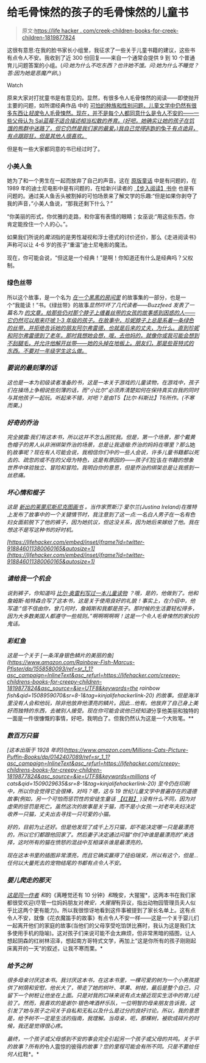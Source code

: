 # 给毛骨悚然的孩子的毛骨悚然的儿童书

> 原文:[https://life hacker . com/creek-children-books-for-creek-children-1819877824](https://lifehacker.com/creepy-childrens-books-for-creepy-children-1819877824)

这很有意思:在我的脸书家长小组里，我征求了一些关于儿童书籍的建议，这些书有点令人不安。我收到了近 300 份回复——来自一个通常会提供 9 到 10 个普通育儿问题答案的小组。(*问:她为什么不吃东西？也许她不饿。问:她为什么不睡觉？答:因为她是恶魔产卵*。)

Watch

原来大家对打扰童书是有意见的。显然，有很多令人毛骨悚然的阅读——即使抛开主要的问题，如所谓经典作品 中的 [可怕的种族和性别问题，儿童文学中仍然有很多东西让*轻度*令人毛骨悚然。现在，并不是每个人都同意什么是令人不安的——一些父母认为 Sal*蓝莓不适合描述相当松散的养育。(好吧，她确实让她的孩子在饥饿的熊群中迷路了，但它仍然是我们家的最爱。)我自己觉得*逃跑的兔子*有点诡异，有点跟踪狂，但是其他人很喜欢。*](https://www.vox.com/2015/7/10/8901109/childrens-books-racist-sexist)

但是有一些大家都同意的书已经过时了。

### **小美人鱼**

她为了和一个男生在一起而放弃了自己的声音。这在 [原版童话](http://hca.gilead.org.il/li_merma.html) 中是有问题的，在 1989 年的迪士尼电影中是有问题的，在给新兴读者的 [【步入阅读】书中](https://www.amazon.com/Little-Mermaid-Step-into-Reading/dp/0679822410?asc_campaign=InlineText&asc_refurl=https://lifehacker.com/creepy-childrens-books-for-creepy-children-1819877824&asc_source=&tag=kinjalifehackerlink-20) 也是有问题的。通过美人鱼舌头被割掉的可怕场景来了解文学的乐趣:“但是如果你剥夺了我的声音，”小美人鱼说，“那我还剩下什么？”

“你美丽的形式，你优雅的走路，和你富有表情的眼睛；女巫说:“用这些东西，你肯定能拴住一个人的心。”。

如果我们所说的*魔法*指的是男性凝视和浮士德式的讨价还价，那么《走进阅读书》声称可以让 4-6 岁的孩子“重温”迪士尼电影的魔法。

现在，你可能会说，“但这是一个经典！”是啊！你知道还有什么是经典吗？父权制。

### 绿色丝带

所以这个故事，是一个名为 [*在一个黑黑的房间里*](https://www.amazon.com/Dark-Other-Scary-Stories-Reading/dp/0064440907?asc_campaign=InlineText&asc_refurl=https://lifehacker.com/creepy-childrens-books-for-creepy-children-1819877824&asc_source=&tag=kinjalifehackerlink-20) 的故事集的一部分，也是一个“我能读！”书。《绿丝带》的故事*显然吓坏了几代读者——Buzzfeed 发表了一篇名为 [的文章，给那些仍对那个脖子上缠着丝带的女孩的故事感到困惑的人——它仍然可以用来吓唬 1-3 年级的孩子。在故事中，珍妮脖子上总是系着一条绿色的丝带，并拒绝告诉她的朋友阿尔弗雷德，也就是后来的丈夫，为什么。直到珍妮和阿尔弗雷德到了老年，那时我想她会想，哦，去他妈的，就像你或我可能会想到不刮腿毛，并允许他解开丝带——她的头掉在地板上。朋友们，那是些哥特式的东西。不要对一年级学生这么做。](https://www.buzzfeed.com/lyapalater/for-everyone-thats-still-fucked-up-over-that-stor?utm_term=.fmn65D5bv#.faPE101Gb)*

### ***要说的最刻薄的话***

*这也是一本为初级读者准备的书，这是一本关于游戏的儿童读物，在游戏中，孩子们在操场上争相说些刻薄的话，而“小比尔”必须弄清楚如何在保持真实自我的同时与其他孩子一起玩。听起来不错，对吧？是由T5【比尔·科斯比】T6所作。(不寒而栗。)* 

### *好奇的乔治*

*完全披露:我们有这本书，所以这并不怎么困扰我。但是，第一个场景，那个戴黄色帽子的男人从非洲绑架乔治的场景，总是让我退缩:乔治的妈妈在哪里？那么*她的*故事呢？现在有人可能会说，我相信你们中的一些人会说，许多儿童书籍都以死去的、疏忽的或不在的父母为特色，这是有原因的——孩子们*应该*在书籍的想象世界中体验独立、冒险和冒险。我明白你的意思，但是乔治的绑架总是让我感到一丝悲痛。*

### *坏心情和棍子*

*这是 [新出的莱蒙尼斯尼克图画书](https://www.amazon.com/Bad-Mood-Stick-Lemony-Snicket/dp/0316392782?asc_campaign=InlineText&asc_refurl=https://lifehacker.com/creepy-childrens-books-for-creepy-children-1819877824&asc_source=&tag=kinjalifehackerlink-20) 。当作家贾斯汀·爱尔兰(Justina Ireland)在推特上发布了故事中的一个关键情节时，我注意到了这一点:一名白人男子在一名有色妇女面前脱下了他的裤子，*因为她抗议*，但这没关系，因为她后来嫁给了他。我在想这不是写这种书的好时机。*

 *[https://lifehacker.com/embed/inset/iframe?id=twitter-918846011380060165&autosize=1](https://lifehacker.com/embed/inset/iframe?id=twitter-918846011380060165&autosize=1)* 

### *请给我一个机会*

*说到裤子，你知道吗 [比尔·奥雷利写过一本儿童读物](https://www.amazon.com/Give-Please-Chance-Bill-OReilly/dp/031627688X?asc_campaign=InlineText&asc_refurl=https://lifehacker.com/creepy-childrens-books-for-creepy-children-1819877824&asc_source=&tag=kinjalifehackerlink-20) ？哦，是的，他做到了。他和詹姆斯·帕特森合写了这本书，这是关于使用良好的礼貌！事实上，在介绍中，他写道:“信不信由你，曾几何时，詹姆斯和我都是孩子。那时候的生活要轻松得多，因为大多数美国人都遵守一些规则。”啊啊啊啊啊！这是一个令人毛骨悚然的家伙的鬼话。*

### *彩虹鱼*

*这是一个关于 [一条浑身银色鳞片的美丽的鱼](https://www.amazon.com/Rainbow-Fish-Marcus-Pfister/dp/1558580093/ref=sr_1_1?asc_campaign=InlineText&asc_refurl=https://lifehacker.com/creepy-childrens-books-for-creepy-children-1819877824&asc_source=&ie=UTF8&keywords=the rainbow fish&qid=1508959070&sr=8-1&tag=kinjalifehackerlink-20) 的故事。但是海洋里没有人会和他玩，除非他放弃他漂亮的鳞片。因此...他有。他放弃了自己身上美好而独特的东西，去被别人接受。现在你可能会说他已经知道*分享他美丽和独特的一面是一件很慷慨的事情，好吧，我明白了。但我仍然认为这是一个大败笔。** 

### *数百万只猫*

*[这本出版于 1928 年的](https://www.amazon.com/Millions-Cats-Picture-Puffin-Books/dp/0142407089/ref=sr_1_1?asc_campaign=InlineText&asc_refurl=https://lifehacker.com/creepy-childrens-books-for-creepy-children-1819877824&asc_source=&ie=UTF8&keywords=millions of cats&qid=1509029635&sr=8-1&tag=kinjalifehackerlink-20) 至今仍在印刷中，所以你会觉得它会很棒，对吗？嗯，这与 19 世纪儿童文学中普遍存在的道德故事(例如，另一个可怕而惩罚性的安徒生童话 [【红鞋】](http://hca.gilead.org.il/red_shoe.html) )没有什么不同，因为对虚荣的惩罚是死亡。虽然这次的故事是关于猫，而不是小女孩:一对老年夫妇决定收养一只猫，丈夫出去寻找一只可爱的小猫。*

*好的，目前为止还好。但是他发现了成千上万只猫，却不能决定哪一只是最漂亮的，所以它们都跟他回家了。然后妻子决定通过问猫“你们中谁是最漂亮的”来选择，这时所有的猫在愤怒的混战中互相谋杀谁是最漂亮的。*

*现在这本书里的插图非常漂亮，而且它确实赢得了纽伯瑞奖，所以有这个，但是...任何以大量死去的宠物结尾的书都有点令人不安。*

### *婴儿爬走的那天*

*[这是同一作者](https://www.amazon.com/Day-Babies-Crawled-Away/dp/039923196X?asc_campaign=InlineText&asc_refurl=https://lifehacker.com/creepy-childrens-books-for-creepy-children-1819877824&asc_source=&tag=kinjalifehackerlink-20) 和*的《离睡觉还有 10 分钟》*和*晚安，大猩猩*，这两本书在我们家都很受欢迎(尽管一位妈妈朋友对*晚安，大猩猩*有异议，指出动物园管理员夫人似乎比这两个更有能力)。所以我很惊讶地看到这件事被提到了家长名单上。这有点令人不安，就像《花衣魔笛手的故事》有点令人不安一样——这是一个关于婴儿们一起离开他们的家庭的故事(当他们的父母享受吃馅饼比赛时，我认为这是我们太多使用手机的隐喻)。这对孩子们来说可能不会太麻烦，但非常黑暗的插图，让人想起阴森的红树林沼泽，想起南方哥特式文学，再加上“这是你所有的孩子刚刚起床离开的一天”的叙述，让我不寒而栗。* 

### *给予之树*

*很多母亲讨厌这本书。我讨厌这本书，在这本书里，一棵可爱的树为一个小男孩提供了树荫和安慰，他长大了，带走了她的树叶、苹果、树枝，最后是整个自己，只留下一个树桩让他坐在上面。只是对我的口味来说有点太接近现实生活中的育儿经验了。然而，我喜欢的是谢尔·银色啤酒杯乐队，一位明智的母亲朋友告诉我，这引发了她与孩子之间关于自私和无私以及什么是过分的良好讨论。所以，我的意思是，*给予树*不一定是生活的指南，我理解。当母亲，呃，那棵树，被砍成碎片的时候，我还是觉得很心疼。* 

*最终，一个孩子或父母感到不安的事会完全引起另一个孩子或父母的共鸣。*关于平的故事*？所有的*令人震惊的彼得*的故事？您的里程可能会有所不同。只是不要给任何人*红鞋*。*